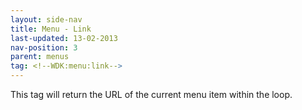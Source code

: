 ```yaml
---
layout: side-nav
title: Menu - Link
last-updated: 13-02-2013
nav-position: 3
parent: menus
tag: <!--WDK:menu:link-->
---
```


This tag will return the URL of the current menu item within the loop.

